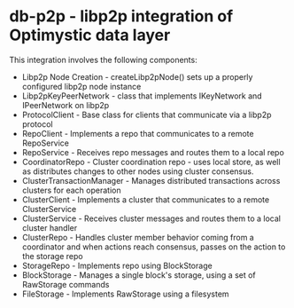 # db-p2p - libp2p integration of Optimystic data layer

This integration involves the following components:

* Libp2p Node Creation - createLibp2pNode() sets up a properly configured libp2p node instance
* Libp2pKeyPeerNetwork - class that implements IKeyNetwork and IPeerNetwork on libp2p
* ProtocolClient - Base class for clients that communicate via a libp2p protocol
* RepoClient - Implements a repo that communicates to a remote RepoService
* RepoService - Receives repo messages and routes them to a local repo
* CoordinatorRepo - Cluster coordination repo - uses local store, as well as distributes changes to other nodes using cluster consensus.
* ClusterTransactionManager - Manages distributed transactions across clusters for each operation
* ClusterClient - Implements a cluster that communicates to a remote ClusterService
* ClusterService - Receives cluster messages and routes them to a local cluster handler
* ClusterRepo - Handles cluster member behavior coming from a coordinator and when actions reach consensus, passes on the action to the storage repo
* StorageRepo - Implements repo using BlockStorage
* BlockStorage - Manages a single block's storage, using a set of RawStorage commands
* FileStorage - Implements RawStorage using a filesystem

